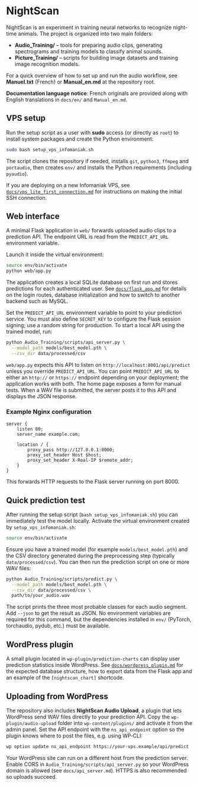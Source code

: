 # NightScan

NightScan is an experiment in training neural networks to recognize night-time animals.
The project is organized into two main folders:

- **Audio_Training/** – tools for preparing audio clips, generating spectrograms and training models to classify animal sounds.
- **Picture_Training/** – scripts for building image datasets and training image recognition models.

For a quick overview of how to set up and run the audio workflow, see **Manuel.txt** (French) or **Manual_en.md** at the repository root.

**Documentation language notice**: French originals are provided along with English translations in `docs/en/` and `Manual_en.md`.

## VPS setup

Run the setup script as a user with **sudo** access (or directly as
`root`) to install system packages and create the Python environment:

```bash
sudo bash setup_vps_infomaniak.sh
```

The script clones the repository if needed, installs `git`, `python3`,
`ffmpeg` and `portaudio`, then creates `env/` and installs the Python
requirements (including `pyaudio`).

If you are deploying on a new Infomaniak VPS, see
[`docs/vps_lite_first_connection.md`](docs/vps_lite_first_connection.md)
for instructions on making the initial SSH connection.

## Web interface

A minimal Flask application in `web/` forwards
uploaded audio clips to a prediction API. The endpoint URL is
read from the `PREDICT_API_URL` environment variable.

Launch it inside the virtual environment:

```bash
source env/bin/activate
python web/app.py
```

The application creates a local SQLite database on first run and stores
predictions for each authenticated user. See
[`docs/flask_app.md`](docs/flask_app.md) for details on the login routes,
database initialization and how to switch to another backend such as MySQL.

Set the `PREDICT_API_URL` environment variable to point to your
prediction service. You must also define `SECRET_KEY` to configure the
Flask session signing; use a random string for production.
To start a local API using the trained model, run:

```bash
python Audio_Training/scripts/api_server.py \
  --model_path models/best_model.pth \
  --csv_dir data/processed/csv
```

`web/app.py` expects this API to listen on `http://localhost:8001/api/predict`
unless you override `PREDICT_API_URL`.
You can point `PREDICT_API_URL` to either an `http://` or `https://` endpoint
depending on your deployment; the application works with both.
The home page exposes a form for manual tests.
When a WAV file is submitted, the server posts it to this API and
displays the JSON response.

### Example Nginx configuration

```
server {
    listen 80;
    server_name example.com;

    location / {
        proxy_pass http://127.0.0.1:8000;
        proxy_set_header Host $host;
        proxy_set_header X-Real-IP $remote_addr;
    }
}
```

This forwards HTTP requests to the Flask server running on port 8000.

## Quick prediction test

After running the setup script (`bash setup_vps_infomaniak.sh`) you can
immediately test the model locally. Activate the virtual environment
created by `setup_vps_infomaniak.sh`:

```bash
source env/bin/activate
```

Ensure you have a trained model (for example
`models/best_model.pth`) and the CSV directory generated during the
preprocessing step (typically `data/processed/csv`). You can then run
the prediction script on one or more WAV files:

```bash
python Audio_Training/scripts/predict.py \
  --model_path models/best_model.pth \
  --csv_dir data/processed/csv \
  path/to/your_audio.wav
```

The script prints the three most probable classes for each audio
segment. Add `--json` to get the result as JSON. No environment
variables are required for this command, but the dependencies installed
in `env/` (PyTorch, torchaudio, pydub, etc.) must be available.

## WordPress plugin

A small plugin located in `wp-plugin/prediction-charts` can display
user prediction statistics inside WordPress. See
[`docs/wordpress_plugin.md`](docs/wordpress_plugin.md) for the expected
database structure, how to export data from the Flask app and an example
of the `[nightscan_chart]` shortcode.

## Uploading from WordPress

The repository also includes **NightScan Audio Upload**, a plugin that
lets WordPress send WAV files directly to your prediction API. Copy the
`wp-plugin/audio-upload` folder into `wp-content/plugins/` and activate
it from the admin panel. Set the API endpoint with the `ns_api_endpoint`
option so the plugin knows where to post the files, e.g. using WP‑CLI:

```bash
wp option update ns_api_endpoint https://your-vps.example/api/predict
```

Your WordPress site can run on a different host from the prediction
server. Enable CORS in `Audio_Training/scripts/api_server.py` so your
WordPress domain is allowed (see `docs/api_server.md`). HTTPS is also
recommended so uploads succeed.
